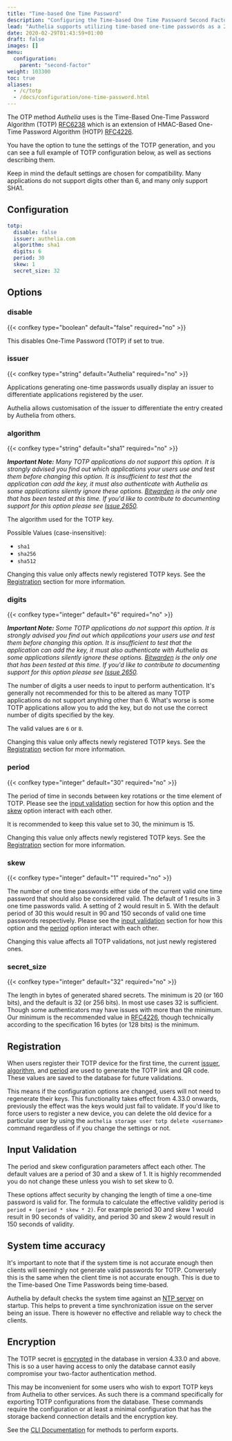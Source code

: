 ```yaml
---
title: "Time-based One Time Password"
description: "Configuring the Time-based One Time Password Second Factor Method."
lead: "Authelia supports utilizing time-based one-time passwords as a 2FA method."
date: 2020-02-29T01:43:59+01:00
draft: false
images: []
menu:
  configuration:
    parent: "second-factor"
weight: 103300
toc: true
aliases:
  - /c/totp
  - /docs/configuration/one-time-password.html
---
```


The OTP method *Authelia* uses is the Time-Based One-Time Password Algorithm (TOTP) [RFC6238] which is an extension of
HMAC-Based One-Time Password Algorithm (HOTP) [RFC4226].

You have the option to tune the settings of the TOTP generation, and you can see a full example of TOTP configuration
below, as well as sections describing them.

Keep in mind the default settings are chosen for compatibility. Many applications do not support digits other than 6,
and many only support SHA1.

## Configuration

```yaml
totp:
  disable: false
  issuer: authelia.com
  algorithm: sha1
  digits: 6
  period: 30
  skew: 1
  secret_size: 32
```

## Options

### disable

{{< confkey type="boolean" default="false" required="no" >}}

This disables One-Time Password (TOTP) if set to true.

### issuer

{{< confkey type="string" default="Authelia" required="no" >}}

Applications generating one-time passwords usually display an issuer to
differentiate applications registered by the user.

Authelia allows customisation of the issuer to differentiate the entry created
by Authelia from others.

### algorithm

{{< confkey type="string" default="sha1" required="no" >}}

*__Important Note:__ Many TOTP applications do not support this option. It is strongly advised you find out which
applications your users use and test them before changing this option. It is insufficient to test that the application
can add the key, it must also authenticate with Authelia as some applications silently ignore these options. [Bitwarden]
is the only one that has been tested at this time. If you'd like to contribute to documenting support for this option
please see [Issue 2650](https://github.com/authelia/authelia/issues/2650).*

[Bitwarden]: https://bitwarden.com/

The algorithm used for the TOTP key.

Possible Values (case-insensitive):

* `sha1`
* `sha256`
* `sha512`

Changing this value only affects newly registered TOTP keys. See the [Registration](#registration) section for more
information.

### digits

{{< confkey type="integer" default="6" required="no" >}}

*__Important Note:__ Some TOTP applications do not support this option. It is strongly advised you find out which
applications your users use and test them before changing this option. It is insufficient to test that the application
can add the key, it must also authenticate with Authelia as some applications silently ignore these options. [Bitwarden]
is the only one that has been tested at this time. If you'd like to contribute to documenting support for this option
please see [Issue 2650](https://github.com/authelia/authelia/issues/2650).*

The number of digits a user needs to input to perform authentication. It's generally not recommended for this to be
altered as many TOTP applications do not support anything other than 6. What's worse is some TOTP applications allow
you to add the key, but do not use the correct number of digits specified by the key.

The valid values are `6` or `8`.

Changing this value only affects newly registered TOTP keys. See the [Registration](#registration) section for more
information.

### period

{{< confkey type="integer" default="30" required="no" >}}

The period of time in seconds between key rotations or the time element of TOTP. Please see the
[input validation](#input-validation) section for how this option and the [skew](#skew) option interact with each other.

It is recommended to keep this value set to 30, the minimum is 15.

Changing this value only affects newly registered TOTP keys. See the [Registration](#registration) section for more
information.

### skew

{{< confkey type="integer" default="1" required="no" >}}

The number of one time passwords either side of the current valid one time password that should also be considered valid.
The default of 1 results in 3 one time passwords valid. A setting of 2 would result in 5. With the default period of 30
this would result in 90 and 150 seconds of valid one time passwords respectively. Please see the
[input validation](#input-validation) section for how this option and the [period](#period) option interact with each
other.

Changing this value affects all TOTP validations, not just newly registered ones.

### secret_size

{{< confkey type="integer" default="32" required="no" >}}

The length in bytes of generated shared secrets. The minimum is 20 (or 160 bits), and the default is 32 (or 256 bits).
In most use cases 32 is sufficient. Though some authenticators may have issues with more than the minimum. Our minimum
is the recommended value in [RFC4226], though technically according to the specification 16 bytes (or 128 bits) is the
minimum.

## Registration

When users register their TOTP device for the first time, the current [issuer](#issuer), [algorithm](#algorithm), and
[period](#period) are used to generate the TOTP link and QR code. These values are saved to the database for future
validations.

This means if the configuration options are changed, users will not need to regenerate their keys. This functionality
takes effect from 4.33.0 onwards, previously the effect was the keys would just fail to validate. If you'd like to force
users to register a new device, you can delete the old device for a particular user by using the
`authelia storage user totp delete <username>` command regardless of if you change the settings or not.

## Input Validation

The period and skew configuration parameters affect each other. The default values are a period of 30 and a skew of 1.
It is highly recommended you do not change these unless you wish to set skew to 0.

These options affect security by changing the length of time a one-time password is valid for. The formula to calculate
the effective validity period is `period + (period * skew * 2)`. For example period 30 and skew 1 would result in 90
seconds of validity, and period 30 and skew 2 would result in 150 seconds of validity.

## System time accuracy

It's important to note that if the system time is not accurate enough then clients will seemingly not generate valid
passwords for TOTP. Conversely this is the same when the client time is not accurate enough. This is due to the
Time-based One Time Passwords being time-based.

Authelia by default checks the system time against an [NTP server](../miscellaneous/ntp.md) on startup. This helps to
prevent a time synchronization issue on the server being an issue. There is however no effective and reliable way to
check the clients.

## Encryption

The TOTP secret is [encrypted](../storage/introduction.md#encryptionkey) in the database in version 4.33.0 and above.
This is so a user having access to only the database cannot easily compromise your two-factor authentication method.

This may be inconvenient for some users who wish to export TOTP keys from Authelia to other services. As such there is
a command specifically for exporting TOTP configurations from the database. These commands require the configuration or
at least a minimal configuration that has the storage backend connection details and the encryption key.

See the [CLI Documentation](../../reference/cli/authelia/authelia_storage_user_totp_export.md) for methods to perform
exports.

[RFC4226]: https://www.rfc-editor.org/rfc/rfc4226.html
[RFC6238]: https://www.rfc-editor.org/rfc/rfc6238.html
